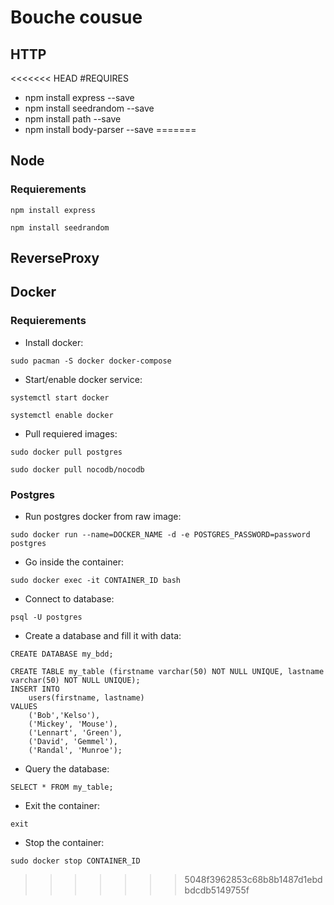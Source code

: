 # Bouche cousue
## HTTP

<<<<<<< HEAD
#REQUIRES
- npm install express --save
- npm install seedrandom --save
- npm install path --save
- npm install body-parser --save
=======
## Node
### Requierements
`npm install express`

`npm install seedrandom`

## ReverseProxy

## Docker
### Requierements
- Install docker:

`sudo pacman -S docker docker-compose`

- Start/enable docker service:

`systemctl start docker`

`systemctl enable docker`

- Pull requiered images:

`sudo docker pull postgres`

`sudo docker pull nocodb/nocodb`

### Postgres
- Run postgres docker from raw image:

`sudo docker run --name=DOCKER_NAME -d -e POSTGRES_PASSWORD=password postgres`

- Go inside the container:

`sudo docker exec -it CONTAINER_ID bash`

- Connect to database:

`psql -U postgres`

- Create a database and fill it with data:

`CREATE DATABASE my_bdd;`

```
CREATE TABLE my_table (firstname varchar(50) NOT NULL UNIQUE, lastname varchar(50) NOT NULL UNIQUE);
INSERT INTO
	users(firstname, lastname)
VALUES
	('Bob','Kelso'),
	('Mickey', 'Mouse'),
	('Lennart', 'Green'),
	('David', 'Gemmel'),
	('Randal', 'Munroe');
```

- Query the database:

`SELECT * FROM my_table;`

- Exit the container:

`exit`

- Stop the container:

`sudo docker stop CONTAINER_ID`
>>>>>>> 5048f3962853c68b8b1487d1ebdbdcdb5149755f
